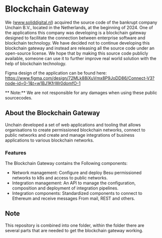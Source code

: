 # Blockchain Gateway
We (www.soliddigital.nl) acquired the source code of the bankrupt company Unchain B.V., located in the Netherlands, at the beginning of 2024. One of the applications this company was developing is a blockchain gateway designed to facilitate the connection between enterprise software and blockchain technology.
We have decided not to continue developing this blockchain gateway and instead are releasing all the source code under an open-source license.
We hope that by making this source code publicly available, someone can use it to further improve real world solution with the help of blockchain technology.

Figma design of the application can be found here: https://www.figma.com/design/72MLk88iXuVmx8P9JoDD86/Connect-V3?node-id=0-1&t=w1BJ1KfrWr0domfO-1

** Note:** We are not responsible for any damages when using these public sourcecodes.

## About the Blockchain Gateway
Unchain developed a set of web applications and tooling that allows organisations to create permissioned blockchain networks, connect to public networks and create and manage integrations of business applications to various blockchain networks.
### Features
The Blockchain Gateway contains the Following components: 
- Network management: Configure and deploy Besu permissioned networks to k8s and access to public networks. 
- Integration management: An API to manage the configuration, composition and deployment of integration pipelines. 
- Integration components: Standardized components to connect to Ethereum and receive messages From mail, REST and others.
## Note
This repository is combined into one folder, within the folder there are several parts that are needed to get the blockchain gateway working.
